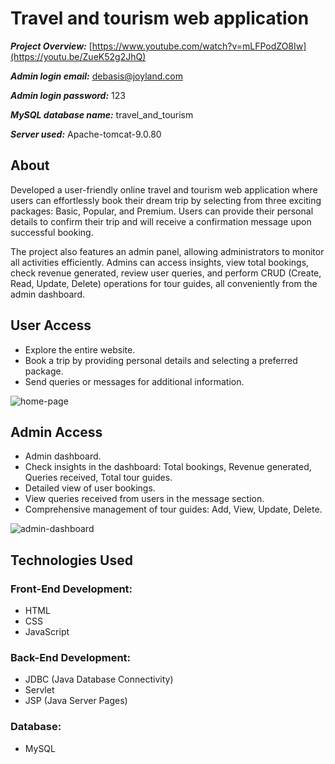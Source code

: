 # Travel and tourism web application

***Project Overview:*** [https://www.youtube.com/watch?v=mLFPodZO8Iw](https://youtu.be/ZueK52g2JhQ)

***Admin login email:*** debasis@joyland.com

***Admin login password:*** 123

***MySQL database name:*** travel_and_tourism

***Server used:*** Apache-tomcat-9.0.80

## About
Developed a user-friendly online travel and tourism web application where users can effortlessly book their dream trip by selecting from three exciting packages: Basic, Popular, and Premium. Users can provide their personal details to confirm their trip and will receive a confirmation message upon successful booking.

The project also features an admin panel, allowing administrators to monitor all activities efficiently. Admins can access insights, view total bookings, check revenue generated, review user queries, and perform CRUD (Create, Read, Update, Delete) operations for tour guides, all conveniently from the admin dashboard.

## User Access
- Explore the entire website.
- Book a trip by providing personal details and selecting a preferred package.
- Send queries or messages for additional information.

![home-page](https://github.com/Debasis23/travel-and-tourism/assets/90622316/c39773e9-2505-4fb6-b291-ec004f98ff9d)

## Admin Access
- Admin dashboard.
- Check insights in the dashboard: Total bookings, Revenue generated, Queries received, Total tour guides.
- Detailed view of user bookings.
- View queries received from users in the message section.
- Comprehensive management of tour guides: Add, View, Update, Delete.
  
![admin-dashboard](https://github.com/Debasis23/travel-and-tourism/assets/90622316/cb558cbf-9b35-49cd-a447-15b642cc1869)

## Technologies Used
### Front-End Development:
- HTML
- CSS
- JavaScript

### Back-End Development:
- JDBC (Java Database Connectivity)
- Servlet
- JSP (Java Server Pages)

### Database:
- MySQL

